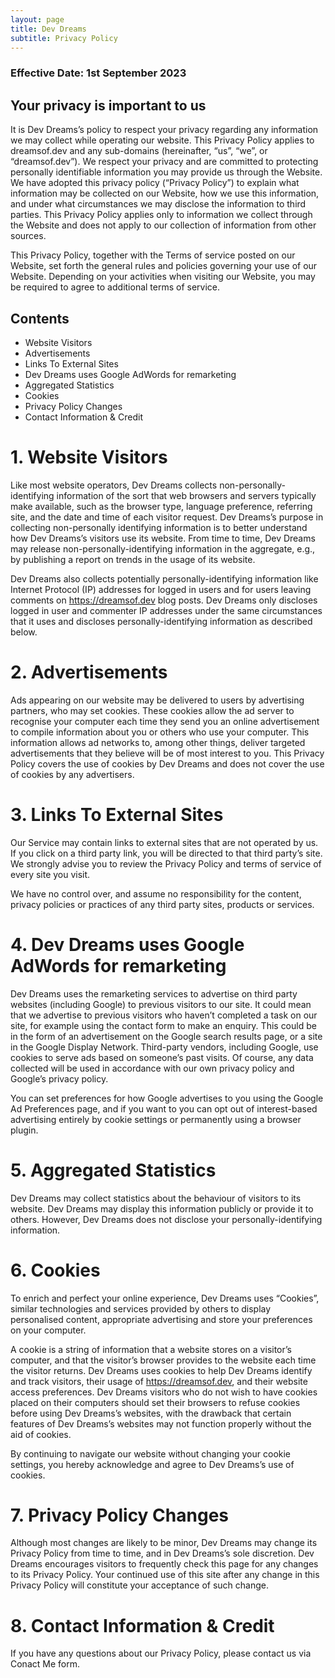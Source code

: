 ```yaml
---
layout: page
title: Dev Dreams
subtitle: Privacy Policy
---
```


### Effective Date: 1st September 2023

## Your privacy is important to us

It is Dev Dreams’s policy to respect your privacy regarding any information we may collect while operating our website. This Privacy Policy applies to dreamsof.dev and any sub-domains (hereinafter, “us”, “we”, or “dreamsof.dev”). We respect your privacy and are committed to protecting personally identifiable information you may provide us through the Website. We have adopted this privacy policy (“Privacy Policy”) to explain what information may be collected on our Website, how we use this information, and under what circumstances we may disclose the information to third parties. This Privacy Policy applies only to information we collect through the Website and does not apply to our collection of information from other sources.

This Privacy Policy, together with the Terms of service posted on our Website, set forth the general rules and policies governing your use of our Website. Depending on your activities when visiting our Website, you may be required to agree to additional terms of service.

## Contents

- Website Visitors
- Advertisements
- Links To External Sites
- Dev Dreams uses Google AdWords for remarketing
- Aggregated Statistics
- Cookies
- Privacy Policy Changes
- Contact Information & Credit

# 1. Website Visitors
Like most website operators, Dev Dreams collects non-personally-identifying information of the sort that web browsers and servers typically make available, such as the browser type, language preference, referring site, and the date and time of each visitor request. Dev Dreams’s purpose in collecting non-personally identifying information is to better understand how Dev Dreams’s visitors use its website. From time to time, Dev Dreams may release non-personally-identifying information in the aggregate, e.g., by publishing a report on trends in the usage of its website.

Dev Dreams also collects potentially personally-identifying information like Internet Protocol (IP) addresses for logged in users and for users leaving comments on https://dreamsof.dev blog posts. Dev Dreams only discloses logged in user and commenter IP addresses under the same circumstances that it uses and discloses personally-identifying information as described below.


# 2. Advertisements
Ads appearing on our website may be delivered to users by advertising partners, who may set cookies. These cookies allow the ad server to recognise your computer each time they send you an online advertisement to compile information about you or others who use your computer. This information allows ad networks to, among other things, deliver targeted advertisements that they believe will be of most interest to you. This Privacy Policy covers the use of cookies by Dev Dreams and does not cover the use of cookies by any advertisers.


# 3. Links To External Sites
Our Service may contain links to external sites that are not operated by us. If you click on a third party link, you will be directed to that third party’s site. We strongly advise you to review the Privacy Policy and terms of service of every site you visit.

We have no control over, and assume no responsibility for the content, privacy policies or practices of any third party sites, products or services.


# 4. Dev Dreams uses Google AdWords for remarketing
Dev Dreams uses the remarketing services to advertise on third party websites (including Google) to previous visitors to our site. It could mean that we advertise to previous visitors who haven’t completed a task on our site, for example using the contact form to make an enquiry. This could be in the form of an advertisement on the Google search results page, or a site in the Google Display Network. Third-party vendors, including Google, use cookies to serve ads based on someone’s past visits. Of course, any data collected will be used in accordance with our own privacy policy and Google’s privacy policy.

You can set preferences for how Google advertises to you using the Google Ad Preferences page, and if you want to you can opt out of interest-based advertising entirely by cookie settings or permanently using a browser plugin.


# 5. Aggregated Statistics
Dev Dreams may collect statistics about the behaviour of visitors to its website. Dev Dreams may display this information publicly or provide it to others. However, Dev Dreams does not disclose your personally-identifying information.


# 6. Cookies
To enrich and perfect your online experience, Dev Dreams uses “Cookies”, similar technologies and services provided by others to display personalised content, appropriate advertising and store your preferences on your computer.

A cookie is a string of information that a website stores on a visitor’s computer, and that the visitor’s browser provides to the website each time the visitor returns. Dev Dreams uses cookies to help Dev Dreams identify and track visitors, their usage of https://dreamsof.dev, and their website access preferences. Dev Dreams visitors who do not wish to have cookies placed on their computers should set their browsers to refuse cookies before using Dev Dreams’s websites, with the drawback that certain features of Dev Dreams’s websites may not function properly without the aid of cookies.

By continuing to navigate our website without changing your cookie settings, you hereby acknowledge and agree to Dev Dreams’s use of cookies.


# 7. Privacy Policy Changes
Although most changes are likely to be minor, Dev Dreams may change its Privacy Policy from time to time, and in Dev Dreams’s sole discretion. Dev Dreams encourages visitors to frequently check this page for any changes to its Privacy Policy. Your continued use of this site after any change in this Privacy Policy will constitute your acceptance of such change.


# 8. Contact Information & Credit
If you have any questions about our Privacy Policy, please contact us via Conact Me form.
